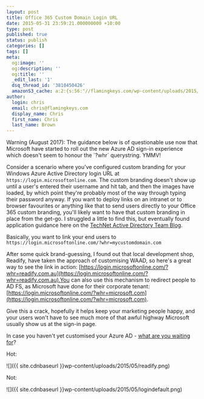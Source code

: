 ```yaml
---
layout: post
title: Office 365 Custom Domain Login URL
date: 2015-05-31 23:59:21.000000000 +10:00
type: post
published: true
status: publish
categories: []
tags: []
meta:
  og:image: ''
  og:description: ''
  og:title: ''
  _edit_last: '1'
  dsq_thread_id: '3810450426'
  amazonS3_cache: a:2:{s:56:"//flamingkeys.com/wp-content/uploads/2015/05/readify.png";i:982;s:61:"//flamingkeys.com/wp-content/uploads/2015/05/logindefault.png";i:983;}
author:
  login: chris
  email: chris@flamingkeys.com
  display_name: Chris
  first_name: Chris
  last_name: Brown
---
```


<aside class="aside-warn">Warning (August 2017): The guidance below is of questionable use now that Microsoft have started to roll out the new Azure AD sign-in experience which doesn't seem to honour the `?whr` querystring. YMMV!</aside>

Consider a scenario where you've configured custom branding for your Windows Azure Active Directory login URL at `https://login.microsoftonline.com`. The custom branding doesn't show up until a user's entered their username and hit tab, and then the images have loaded, by which point they're probably most of the way through typing their password anyway. If you want to deploy links on an intranet or to browser favourites or anything like that to send users directly to your Office 365 custom branding, you'll likely want to have that custom branding in place from the get-go. I struggled a little to find this, but eventually found application guidance here on the [TechNet Active Directory Team Blog](http://blogs.technet.com/b/ad/archive/2015/02/11/how-to-use-azure-ad-to-land-users-on-their-custom-login-page-from-within-your-app.aspx).

Basically, you want to link your end users to `https://login.microsoftonline.com/?whr=mycustomdomain.com`

After some quick brand-guessing, I found out that local development shop, Readify, have taken the approach of customising WAAD, so here's a great way to see the link in action: [https://login.microsoftonline.com/?whr=readify.com.au](https://login.microsoftonline.com/?whr=readify.com.au).You can also use this mechanism to redirect people to AD FS, as Microsoft have done for their corporate tenant: [https://login.microsoftonline.com/?whr=microsoft.com](https://login.microsoftonline.com/?whr=microsoft.com).

Give this a crack, hopefully it helps keep your marketing people happy, and your users won't have to see much more of that awful highway Microsoft usually show us at the sign-in page.

In case you haven't yet customised your Azure AD - [what are you waiting for](https://msdn.microsoft.com/en-us/library/azure/dn532270.aspx)?

Hot: 

![]({{ site.cdnbaseurl }}wp-content/uploads/2015/05/readify.png)

Not:

![]({{ site.cdnbaseurl }}wp-content/uploads/2015/05/logindefault.png)
